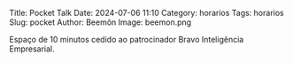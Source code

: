 Title: Pocket Talk
Date: 2024-07-06 11:10
Category: horarios
Tags: horarios
Slug: pocket
Author: Beemôn
Image: beemon.png

Espaço de 10 minutos cedido ao patrocinador Bravo Inteligência Empresarial.
